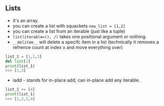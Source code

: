 ## Lists ##
- it's an array.
- you can create a list with squackets `new_list = [1,2]`
- you can create a list from an iterable (just like a tuple)
- `list(iterable=(), /)` takes one positional argument or nothing.
- `__delitem__` will delete a specifc item in a list (technically it removes a refrence count at index x and move everything over) 
```python
list_1 = [1,2,3]
del list[1]
print(list_1)
>>> [1,3]
```
- iadd - stands for in-place add, can in-place add any iterable. 
```python
list_1 += [4]
print(list_1)
>>> [1,2,3,4]
```

